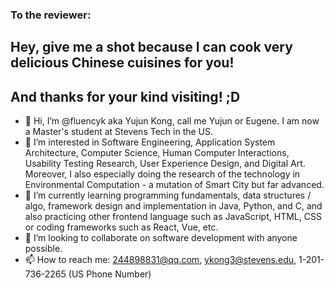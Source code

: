 ### To the reviewer:
## Hey, give me a shot because I can cook very delicious Chinese cuisines for you!
## And thanks for your kind visiting! ;D

- 👋 Hi, I’m @fluencyk aka Yujun Kong, call me Yujun or Eugene. I am now a Master's student at Stevens Tech in the US.
- 👀 I’m interested in Software Engineering, Application System Architecture, Computer Science, Human Computer Interactions, Usability Testing Research, User Experience Design, and Digital Art. Moreover, I also especially doing the research of the technology in Environmental Computation - a mutation of Smart City but far advanced.
- 🌱 I’m currently learning programming fundamentals, data structures / algo, framework design and implementation in Java, Python, and C, and also practicing other frontend language such as JavaScript, HTML, CSS or coding frameworks such as React, Vue, etc.
- 💞️ I’m looking to collaborate on software development with anyone possible.
- 📫 How to reach me: 244898831@qq.com, ykong3@stevens.edu, 1-201-736-2265 (US Phone Number)

<!---
fluencyk/fluencyk is a ✨ special ✨ repository because its `README.md` (this file) appears on your GitHub profile.
You can click the Preview link to take a look at your changes.
--->
